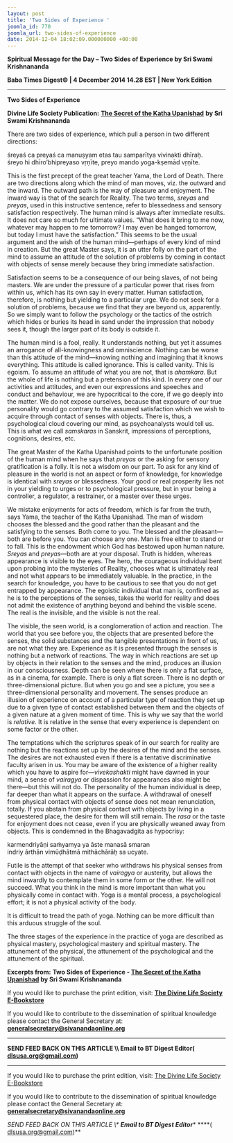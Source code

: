 ```yaml
---
layout: post
title: 'Two Sides of Experience '
joomla_id: 770
joomla_url: two-sides-of-experience
date: 2014-12-04 18:02:09.000000000 +00:00
---
```

  

















































**Spiritual Message for the Day – Two Sides of Experience by Sri Swami Krishnananda**

**Baba Times Digest© | 4 December 2014 14.28 EST | New York Edition**

* * *  


**Two Sides of Experience**

**Divine Life Society Publication:** [**The Secret of the Katha Upanishad**](http://www.swami-krishnananda.org/katha/ka_2.html) **by Sri Swami Krishnananda**

There are two sides of experience, which pull a person in two different directions:

śreyaś ca preyaś ca manuṣyam etas tau samparītya vivinakti dhīraḥ.  
 śreyo hi dhīro’bhipreyaso vṛṇīte, preyo mando yoga-kṣemād vṛṇīte.

This is the first precept of the great teacher Yama, the Lord of Death. There are two directions along which the mind of man moves, viz. the outward and the inward. The outward path is the way of pleasure and enjoyment. The inward way is that of the search for Reality. The two terms, _sreyas_ and _preyas_, used in this instructive sentence, refer to blessedness and sensory satisfaction respectively. The human mind is always after immediate results. It does not care so much for ultimate values. “What does it bring to me now, whatever may happen to me tomorrow? I may even be hanged tomorrow, but today I must have the satisfaction.” This seems to be the usual argument and the wish of the human mind—perhaps of every kind of mind in creation. But the great Master says, it is an utter folly on the part of the mind to assume an attitude of the solution of problems by coming in contact with objects of sense merely because they bring immediate satisfaction.

Satisfaction seems to be a consequence of our being slaves, of not being masters. We are under the pressure of a particular power that rises from within us, which has its own say in every matter. Human satisfaction, therefore, is nothing but yielding to a particular urge. We do not seek for a solution of problems, because we find that they are beyond us, apparently. So we simply want to follow the psychology or the tactics of the ostrich which hides or buries its head in sand under the impression that nobody sees it, though the larger part of its body is outside it.

The human mind is a fool, really. It understands nothing, but yet it assumes an arrogance of all-knowingness and omniscience. Nothing can be worse than this attitude of the mind—knowing nothing and imagining that it knows everything. This attitude is called ignorance. This is called vanity. This is egoism. To assume an attitude of what you are not, that is _ahamkara_. But the whole of life is nothing but a pretension of this kind. In every one of our activities and attitudes, and even our expressions and speeches and conduct and behaviour, we are hypocritical to the core, if we go deeply into the matter. We do not expose ourselves, because that exposure of our true personality would go contrary to the assumed satisfaction which we wish to acquire through contact of senses with objects. There is, thus, a psychological cloud covering our mind, as psychoanalysts would tell us. This is what we call _samskaras_ in Sanskrit, impressions of perceptions, cognitions, desires, etc.

The great Master of the Katha Upanishad points to the unfortunate position of the human mind when he says that _preyas_ or the asking for sensory gratification is a folly. It is not a wisdom on our part. To ask for any kind of pleasure in the world is not an aspect or form of knowledge, for knowledge is identical with _sreyas_ or blessedness. Your good or real prosperity lies not in your yielding to urges or to psychological pressure, but in your being a controller, a regulator, a restrainer, or a master over these urges.

We mistake enjoyments for acts of freedom, which is far from the truth, says Yama, the teacher of the Katha Upanishad. The man of wisdom chooses the blessed and the good rather than the pleasant and the satisfying to the senses. Both come to you. The blessed and the pleasant—both are before you. You can choose any one. Man is free either to stand or to fall. This is the endowment which God has bestowed upon human nature. _Sreyas_ and _preyas_—both are at your disposal. Truth is hidden, whereas appearance is visible to the eyes. The hero, the courageous individual bent upon probing into the mysteries of Reality, chooses what is ultimately real and not what appears to be immediately valuable. In the practice, in the search for knowledge, you have to be cautious to see that you do not get entrapped by appearance. The egoistic individual that man is, confined as he is to the perceptions of the senses, takes the world for reality and does not admit the existence of anything beyond and behind the visible scene. The real is the invisible, and the visible is not the real.

The visible, the seen world, is a conglomeration of action and reaction. The world that you see before you, the objects that are presented before the senses, the solid substances and the tangible presentations in front of us, are not what they are. Experience as it is presented through the senses is nothing but a network of reactions. The way in which reactions are set up by objects in their relation to the senses and the mind, produces an illusion in our consciousness. Depth can be seen where there is only a flat surface, as in a cinema, for example. There is only a flat screen. There is no depth or three-dimensional picture. But when you go and see a picture, you see a three-dimensional personality and movement. The senses produce an illusion of experience on account of a particular type of reaction they set up due to a given type of contact established between them and the objects of a given nature at a given moment of time. This is why we say that the world is _relative._ It is relative in the sense that every experience is dependent on some factor or the other.

The temptations which the scriptures speak of in our search for reality are nothing but the reactions set up by the desires of the mind and the senses. The desires are not exhausted even if there is a tentative discriminative faculty arisen in us. You may be aware of the existence of a higher reality which you have to aspire for—_vivekashakti_ might have dawned in your mind, a sense of _vairagya_ or dispassion for appearances also might be there—but this will not do. The personality of the human individual is deep, far deeper than what it appears on the surface. A withdrawal of oneself from physical contact with objects of sense does not mean renunciation, totally. If you abstain from physical contact with objects by living in a sequestered place, the desire for them will still remain. The _rasa_ or the taste for enjoyment does not cease, even if you are physically weaned away from objects. This is condemned in the Bhagavadgita as hypocrisy:

karmendriyāṇi saṁyamya ya āste manasā smaran   
 indriy ārthān vimῡḍhātmā mithāchārāḥ sa ucyate.

Futile is the attempt of that seeker who withdraws his physical senses from contact with objects in the name of _vairagya_ or austerity, but allows the mind inwardly to contemplate them in some form or the other. He will not succeed. What you think in the mind is more important than what you physically come in contact with. Yoga is a mental process, a psychological effort; it is not a physical activity of the body.

It is difficult to tread the path of yoga. Nothing can be more difficult than this arduous struggle of the soul.

The three stages of the experience in the practice of yoga are described as physical mastery, psychological mastery and spiritual mastery. The attunement of the physical, the attunement of the psychological and the attunement of the spiritual.



**Excerpts from:** **Two Sides of Experience - [The Secret of the Katha Upanishad](http://www.swami-krishnananda.org/katha/ka_2.html) by Sri Swami Krishnananda**

If you would like to purchase the print edition, visit: **[The Divine Life Society E-Bookstore](http://www.dlshq.org/download/download.htm)**

If you would like to contribute to the dissemination of spiritual knowledge please contact the General Secretary at: [](mailto:%20%3Cscript%20type=%27text/javascript%27%3E%20%3C%21--%20var%20prefix%20=%20%27ma%27%20+%20%27il%27%20+%20%27to%27;%20var%20path%20=%20%27hr%27%20+%20%27ef%27%20+%20%27=%27;%20var%20addy57016%20=%20%27generalsecretary%27%20+%20%27@%27;%20addy57016%20=%20addy57016%20+%20%27sivanandaonline%27%20+%20%27.%27%20+%20%27org%27;%20document.write%28%27%3Ca%20%27%20+%20path%20+%20%27%5C%27%27%20+%20prefix%20+%20%27:%27%20+%20addy57016%20+%20%27%5C%27%3E%27%29;%20document.write%28addy57016%29;%20document.write%28%27%3C%5C/a%3E%27%29;%20//--%3E%5Cn%20%3C/script%3E%3Cscript%20type=%27text/javascript%27%3E%20%3C%21--%20document.write%28%27%3Cspan%20style=%5C%27display:%20none;%5C%27%3E%27%29;%20//--%3E%20%3C/script%3EThis%20email%20address%20is%20being%20protected%20from%20spambots.%20You%20need%20JavaScript%20enabled%20to%20view%20it.%20%3Cscript%20type=%27text/javascript%27%3E%20%3C%21--%20document.write%28%27%3C/%27%29;%20document.write%28%27span%3E%27%29;%20//--%3E%20%3C/script%3E?subject=Contribution%20to%20Dissemination%20of%20Spiritual%20Knowledge) **generalsecretary@sivanandaonline.org**

****

**SEND FEED BACK ON THIS ARTICLE \\\ Email to BT Digest Editor[](mailto:%20%3Cscript%20type=%27text/javascript%27%3E%20%3C%21--%20var%20prefix%20=%20%27ma%27%20+%20%27il%27%20+%20%27to%27;%20var%20path%20=%20%27hr%27%20+%20%27ef%27%20+%20%27=%27;%20var%20addy72654%20=%20%27dlsusa.org%27%20+%20%27@%27;%20addy72654%20=%20addy72654%20+%20%27gmail%27%20+%20%27.%27%20+%20%27com%27;%20document.write%28%27%3Ca%20%27%20+%20path%20+%20%27%5C%27%27%20+%20prefix%20+%20%27:%27%20+%20addy72654%20+%20%27%5C%27%3E%27%29;%20document.write%28addy72654%29;%20document.write%28%27%3C%5C/a%3E%27%29;%20//--%3E%5Cn%20%3C/script%3E%3Cscript%20type=%27text/javascript%27%3E%20%3C%21--%20document.write%28%27%3Cspan%20style=%5C%27display:%20none;%5C%27%3E%27%29;%20//--%3E%20%3C/script%3EThis%20email%20address%20is%20being%20protected%20from%20spambots.%20You%20need%20JavaScript%20enabled%20to%20view%20it.%20%3Cscript%20type=%27text/javascript%27%3E%20%3C%21--%20document.write%28%27%3C/%27%29;%20document.write%28%27span%3E%27%29;%20//--%3E%20%3C/script%3E?subject=DLS%20Posts)( [dlsusa.org@gmail.com](mailto:dlsusa.org@gmail.com))**



* * *



  

If you would like to purchase the print edition, visit: [The Divine Life Society E-Bookstore](http://www.dlshq.org/download/download.htm)

If you would like to contribute to the dissemination of spiritual knowledge please contact the General Secretary at: **[generalsecretary@sivanandaonline.org](mailto:generalsecretary@sivanandaonline.org)**

**SEND FEED BACK ON THIS ARTICLE \\\**  **Email to BT Digest Editor**** [](mailto:%20%3Cscript%20type=%27text/javascript%27%3E%20%3C%21--%20var%20prefix%20=%20%27ma%27%20+%20%27il%27%20+%20%27to%27;%20var%20path%20=%20%27hr%27%20+%20%27ef%27%20+%20%27=%27;%20var%20addy72654%20=%20%27dlsusa.org%27%20+%20%27@%27;%20addy72654%20=%20addy72654%20+%20%27gmail%27%20+%20%27.%27%20+%20%27com%27;%20document.write%28%27%3Ca%20%27%20+%20path%20+%20%27%5C%27%27%20+%20prefix%20+%20%27:%27%20+%20addy72654%20+%20%27%5C%27%3E%27%29;%20document.write%28addy72654%29;%20document.write%28%27%3C%5C/a%3E%27%29;%20//--%3E%5Cn%20%3C/script%3E%3Cscript%20type=%27text/javascript%27%3E%20%3C%21--%20document.write%28%27%3Cspan%20style=%5C%27display:%20none;%5C%27%3E%27%29;%20//--%3E%20%3C/script%3EThis%20email%20address%20is%20being%20protected%20from%20spambots.%20You%20need%20JavaScript%20enabled%20to%20view%20it.%20%3Cscript%20type=%27text/javascript%27%3E%20%3C%21--%20document.write%28%27%3C/%27%29;%20document.write%28%27span%3E%27%29;%20//--%3E%20%3C/script%3E?subject=DLS%20Posts)****( [dlsusa.org@gmail.com](mailto:dlsusa.org@gmail.com))**  
